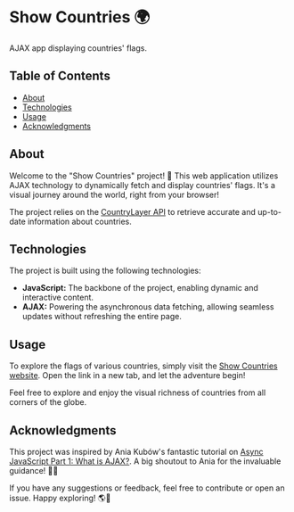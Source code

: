 # Show Countries 🌍

AJAX app displaying countries' flags.

## Table of Contents
- [About](#about)
- [Technologies](#technologies)
- [Usage](#usage)
- [Acknowledgments](#acknowledgments)

## About

Welcome to the "Show Countries" project! 🚀 This web application utilizes AJAX technology to dynamically fetch and display countries' flags. It's a visual journey around the world, right from your browser!

The project relies on the [CountryLayer API](https://countrylayer.com) to retrieve accurate and up-to-date information about countries.

## Technologies

The project is built using the following technologies:
- **JavaScript:** The backbone of the project, enabling dynamic and interactive content.
- **AJAX:** Powering the asynchronous data fetching, allowing seamless updates without refreshing the entire page.

## Usage

To explore the flags of various countries, simply visit the [Show Countries website](https://kpilszak.github.io/show-countries/). Open the link in a new tab, and let the adventure begin!

Feel free to explore and enjoy the visual richness of countries from all corners of the globe.

## Acknowledgments

This project was inspired by Ania Kubów's fantastic tutorial on [Async JavaScript Part 1: What is AJAX?](https://www.youtube.com/watch?v=wdvruTuWvW8). A big shoutout to Ania for the invaluable guidance! 🙌✨

If you have any suggestions or feedback, feel free to contribute or open an issue. Happy exploring! 🌎🌟
